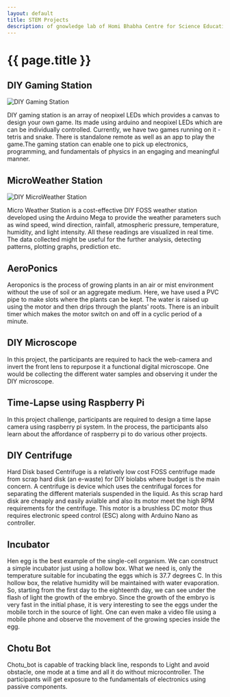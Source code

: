 ```yaml
--- 
layout: default
title: STEM Projects
description: of gnowledge lab of Homi Bhabha Centre for Science Education, TIFR
---
```

# {{ page.title }}

## DIY Gaming Station
![DIY Gaming Station](https://stemgames.metastudio.org/uploads/default/original/1X/f698c3ebd14acf30d6f75191c35b79af227254e6.png)

DIY gaming station is an array of neopixel LEDs which provides a
canvas to design your own game. Its made using arduino and neopixel
LEDs which are can be individually controlled. Currently, we have two
games running on it - tetris and snake. There is standalone remote as
well as an app to play the game.The gaming station can enable one to
pick up electronics, programming, and fundamentals of physics in an
engaging and meaningful manner.

## MicroWeather Station
![DIY MicroWeather Station](https://stemgames.metastudio.org/uploads/default/original/1X/c7653a6652b1e98f3fd8dbc3d4e3c86bc0ac11ff.jpeg)

Micro Weather Station is a cost-effective DIY FOSS weather station
developed using the Arduino Mega to provide the weather parameters
such as wind speed, wind direction, rainfall, atmospheric pressure,
temperature, humidity, and light intensity. All these readings are
visualized in real time.  The data collected might be useful for the
further analysis, detecting patterns, plotting graphs, prediction etc.

## AeroPonics
Aeroponics is the process of growing plants in an air or mist environment without the use of soil or an aggregate medium. Here, we have used a PVC pipe to make slots where the plants can be kept. The water is raised up using the motor and then drips through the plants' roots. There is an inbuilt timer which makes the motor switch on and off in a cyclic period of a minute.

## DIY Microscope
In this project, the participants are required to hack the web-camera and invert the front lens to repurpose it a functional digital microscope.
One would be collecting the different water samples and observing it under the DIY microscope.

## Time-Lapse using Raspberry Pi
In this project challenge, participants are required to design a time lapse camera using raspberry pi system. In the process, the participants also learn about the affordance of raspberry pi to do various other projects. 

## DIY Centrifuge
Hard Disk based Centrifuge is a relatively low cost FOSS centrifuge made from scrap hard disk (an e-waste) for DIY biolabs where budget is the main concern. A centrifuge is device which uses the centrifugal forces for separating the different materials suspended in the liquid. As this scrap hard disk are cheaply and easily avialble and also its motor meet the high RPM requirements for the centrifuge. This motor is a brushless DC motor thus requires electronic speed control (ESC) along with  Arduino Nano as controller.

## Incubator
Hen egg is the best example of the single-cell organism. We can construct a simple incubator just using a hollow box. What we need is, only the temperature suitable for incubating the eggs which is 37.7 degrees C. In this hollow box, the relative humidity will be maintained with water evaporation. So, starting from the first day to the eighteenth day, we can see under the flash of light the growth of the embryo. Since the growth of the embryo is very fast in the initial phase, it is very interesting to see the eggs under the mobile torch in the source of light. One can even make a video file using a mobile phone and observe the movement of the growing species inside the egg.

## Chotu Bot
Chotu_bot is capable of tracking black line, responds to Light and avoid obstacle, one mode at a time and all it do without microcontroller. The participants will get exposure to the fundamentals of electronics using passive components.
